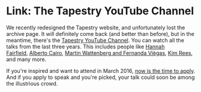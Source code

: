 # Link: The Tapestry YouTube Channel

We recently redesigned the Tapestry website, and unfortunately lost the archive page. It will definitely come back (and better than before), but in the meantime, there's the <a href="https://www.youtube.com/user/TapestryConference">Tapestry YouTube Channel</a>. You can watch all the talks from the last three years. This includes people like <a href="https://www.youtube.com/watch?v=YOkVGUTinvY">Hannah Fairfield</a>, <a href="https://www.youtube.com/watch?v=yro4Sq5A2l4">Alberto Cairo</a>, <a href="https://www.youtube.com/watch?v=VRgJnX1lr04">Martin Wattenberg and Fernanda Viègas</a>, <a href="https://www.youtube.com/watch?v=0VGARONcLVs">Kim Rees</a>, and many more.

If you're inspired and want to attend in March 2016, <a href="/blog/2015/tapestry-2016-open-for-applications">now is the time to apply</a>. And if you apply to speak and you're picked, your talk could soon be among the illustrious crowd.
